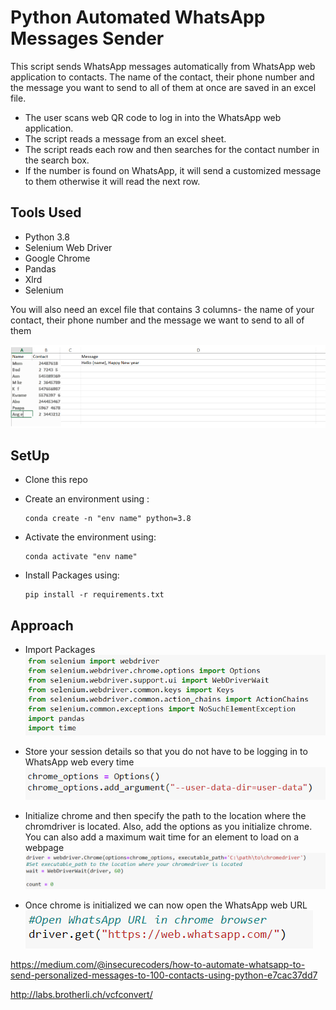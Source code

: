 # Python Automated WhatsApp Messages Sender

This script sends WhatsApp messages automatically from WhatsApp web application to contacts. The name of the contact, their phone number and the message you want to send to all of them at once are saved in an excel file.
* The user scans web QR code to log in into the WhatsApp web application.
* The script reads a message from an excel sheet.
* The script reads each row and then searches for the contact number in the search box. 
* If the number is found on WhatsApp, it will send a customized message to them otherwise it will read the next row.

## Tools Used
* Python 3.8
* Selenium Web Driver
* Google Chrome
* Pandas
* Xlrd
* Selenium<br>

You will also need an excel file that contains 3 columns- the name of your contact, their phone number and the message we want to send to all of them<br>

<img src = "Screenshots/excel.png">

## SetUp
* Clone this repo
* Create an environment using :
  ```
  conda create -n "env name" python=3.8
  
  ```
  
* Activate the environment using:

  ```
  conda activate "env name"
  ```
  
* Install Packages using:
  
  ```
  pip install -r requirements.txt 
  
  ```

## Approach
* Import Packages<br>
<img src = "Screenshots/1.png"><br>
* Store your session details so that you do not have to be logging in to WhatsApp web every time<br>
<img src = "Screenshots/2.png"><br>

* Initialize chrome and then specify the path to the location where the chromdriver is located. Also, add the options as you initialize chrome. You can also add a maximum wait time for an element to load on a webpage <br>
<img src = "Screenshots/3.png"><br>
 
* Once chrome is initialized we can now open the WhatsApp web URL<br>
<img src = "Screenshots/4.png"><br>



https://medium.com/@insecurecoders/how-to-automate-whatsapp-to-send-personalized-messages-to-100-contacts-using-python-e7cac37dd7




http://labs.brotherli.ch/vcfconvert/
